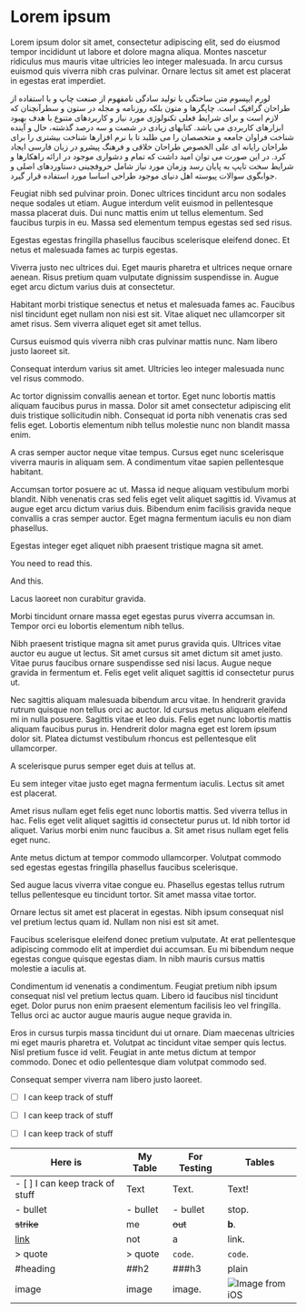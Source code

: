 # Lorem ipsum

Lorem ipsum dolor sit amet, consectetur adipiscing elit, sed do eiusmod tempor incididunt ut labore et dolore magna aliqua. Montes nascetur ridiculus mus mauris vitae ultricies leo integer malesuada. In arcu cursus euismod quis viverra nibh cras pulvinar. Ornare lectus sit amet est placerat in egestas erat imperdiet.

لورم ایپسوم متن ساختگی با تولید سادگی نامفهوم از صنعت چاپ و با استفاده از طراحان گرافیک است. چاپگرها و متون بلکه روزنامه و مجله در ستون و سطرآنچنان که لازم است و برای شرایط فعلی تکنولوژی مورد نیاز و کاربردهای متنوع با هدف بهبود ابزارهای کاربردی می باشد. کتابهای زیادی در شصت و سه درصد گذشته، حال و آینده شناخت فراوان جامعه و متخصصان را می طلبد تا با نرم افزارها شناخت بیشتری را برای طراحان رایانه ای علی الخصوص طراحان خلاقی و فرهنگ پیشرو در زبان فارسی ایجاد کرد. در این صورت می توان امید داشت که تمام و دشواری موجود در ارائه راهکارها و شرایط سخت تایپ به پایان رسد وزمان مورد نیاز شامل حروفچینی دستاوردهای اصلی و جوابگوی سوالات پیوسته اهل دنیای موجود طراحی اساسا مورد استفاده قرار گیرد.

Feugiat nibh sed pulvinar proin. Donec ultrices tincidunt arcu non sodales neque sodales ut etiam. Augue interdum velit euismod in pellentesque massa placerat duis. Dui nunc mattis enim ut tellus elementum. Sed faucibus turpis in eu. Massa sed elementum tempus egestas sed sed risus. 

Egestas egestas fringilla phasellus faucibus scelerisque eleifend donec. Et netus et malesuada fames ac turpis egestas. 

Viverra justo nec ultrices dui. Eget mauris pharetra et ultrices neque ornare aenean. Risus pretium quam vulputate dignissim suspendisse in. Augue eget arcu dictum varius duis at consectetur.

Habitant morbi tristique senectus et netus et malesuada fames ac. Faucibus nisl tincidunt eget nullam non nisi est sit. Vitae aliquet nec ullamcorper sit amet risus. Sem viverra aliquet eget sit amet tellus.

Cursus euismod quis viverra nibh cras pulvinar mattis nunc. Nam libero justo laoreet sit. 

Consequat interdum varius sit amet. Ultricies leo integer malesuada nunc vel risus commodo. 

Ac tortor dignissim convallis aenean et tortor. Eget nunc lobortis mattis aliquam faucibus purus in massa. Dolor sit amet consectetur adipiscing elit duis tristique sollicitudin nibh. Consequat id porta nibh venenatis cras sed felis eget. Lobortis elementum nibh tellus molestie nunc non blandit massa enim. 

A cras semper auctor neque vitae tempus. Cursus eget nunc scelerisque viverra mauris in aliquam sem. A condimentum vitae sapien pellentesque habitant. 

Accumsan tortor posuere ac ut. Massa id neque aliquam vestibulum morbi blandit. Nibh venenatis cras sed felis eget velit aliquet sagittis id. Vivamus at augue eget arcu dictum varius duis. Bibendum enim facilisis gravida neque convallis a cras semper auctor. Eget magna fermentum iaculis eu non diam phasellus. 

Egestas integer eget aliquet nibh praesent tristique magna sit amet.

You need to read this.

And this.

Lacus laoreet non curabitur gravida.

Morbi tincidunt ornare massa eget egestas purus viverra accumsan in. Tempor orci eu lobortis elementum nibh tellus. 

Nibh praesent tristique magna sit amet purus gravida quis. Ultrices vitae auctor eu augue ut lectus. Sit amet cursus sit amet dictum sit amet justo. Vitae purus faucibus ornare suspendisse sed nisi lacus. Augue neque gravida in fermentum et. Felis eget velit aliquet sagittis id consectetur purus ut. 

Nec sagittis aliquam malesuada bibendum arcu vitae. In hendrerit gravida rutrum quisque non tellus orci ac auctor. Id cursus metus aliquam eleifend mi in nulla posuere. Sagittis vitae et leo duis. Felis eget nunc lobortis mattis aliquam faucibus purus in. Hendrerit dolor magna eget est lorem ipsum dolor sit. Platea dictumst vestibulum rhoncus est pellentesque elit ullamcorper.

A scelerisque purus semper eget duis at tellus at.

Eu sem integer vitae justo eget magna fermentum iaculis. Lectus sit amet est placerat. 

Amet risus nullam eget felis eget nunc lobortis mattis. Sed viverra tellus in hac. Felis eget velit aliquet sagittis id consectetur purus ut. Id nibh tortor id aliquet. Varius morbi enim nunc faucibus a. Sit amet risus nullam eget felis eget nunc. 

Ante metus dictum at tempor commodo ullamcorper. Volutpat commodo sed egestas egestas fringilla phasellus faucibus scelerisque. 

Sed augue lacus viverra vitae congue eu. Phasellus egestas tellus rutrum tellus pellentesque eu tincidunt tortor. Sit amet massa vitae tortor. 

Ornare lectus sit amet est placerat in egestas. Nibh ipsum consequat nisl vel pretium lectus quam id. Nullam non nisi est sit amet.

Faucibus scelerisque eleifend donec pretium vulputate. At erat pellentesque adipiscing commodo elit at imperdiet dui accumsan. Eu mi bibendum neque egestas congue quisque egestas diam. In nibh mauris cursus mattis molestie a iaculis at. 

Condimentum id venenatis a condimentum. Feugiat pretium nibh ipsum consequat nisl vel pretium lectus quam. Libero id faucibus nisl tincidunt eget. Dolor purus non enim praesent elementum facilisis leo vel fringilla. Tellus orci ac auctor augue mauris augue neque gravida in. 

Eros in cursus turpis massa tincidunt dui ut ornare. Diam maecenas ultricies mi eget mauris pharetra et. Volutpat ac tincidunt vitae semper quis lectus. Nisl pretium fusce id velit. Feugiat in ante metus dictum at tempor commodo. Donec et odio pellentesque diam volutpat commodo sed. 

Consequat semper viverra nam libero justo laoreet.

- [ ] I can keep track of stuff
- [ ] I can keep track of stuff
- [ ] I can keep track of stuff


| Here is | My Table | For Testing | Tables |
|---------|----------|-------------|--------|
| - [ ] I can keep track of stuff   | Text     | Text.       | Text!  |
| - bullet| - bullet | - bullet    | stop.  |
| ~~strike~~ | me    | ~~out~~     | **b**. |
| [link](google.com) | not   | a   | link.  |
| > quote | > quote  | `code`.     |`code`. |
| #heading | ##h2    | ###h3       |plain   |
| image    | image   | image.      | ![Image from iOS](https://user-images.githubusercontent.com/8298818/129199344-f690bb73-013a-4ac7-9429-cf285b66c258.jpg) |

